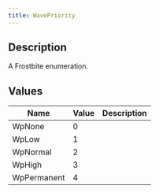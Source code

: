 ```yaml
---
title: WavePriority
---
```

## Description

A Frostbite enumeration.

## Values

| Name        | Value | Description |
| ----------- | ----- | ----------- |
| WpNone      | 0     |             |
| WpLow       | 1     |             |
| WpNormal    | 2     |             |
| WpHigh      | 3     |             |
| WpPermanent | 4     |             |
